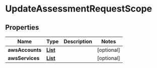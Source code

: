 

# UpdateAssessmentRequestScope


## Properties

| Name | Type | Description | Notes |
|------------ | ------------- | ------------- | -------------|
|**awsAccounts** | [**List**](List.md) |  |  [optional] |
|**awsServices** | [**List**](List.md) |  |  [optional] |



